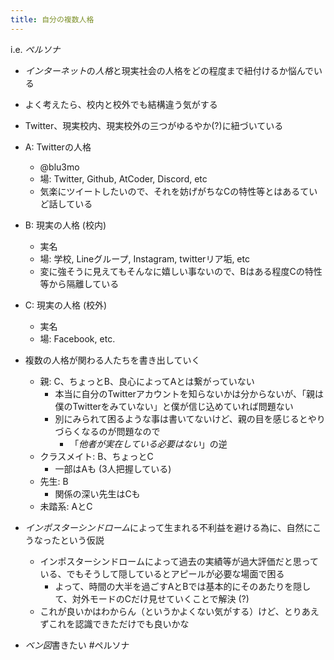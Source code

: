 ```yaml
---
title: 自分の複数人格
---
```


i.e. *ペルソナ*

* *インターネット*の*人格*と現実社会の人格をどの程度まで紐付けるか悩んでいる

* よく考えたら、校内と校外でも結構違う気がする

* Twitter、現実校内、現実校外の三つがゆるやか(?)に紐づいている

* A: Twitterの人格
  
  * @blu3mo
  * 場: Twitter, Github, AtCoder, Discord, etc
  * 気楽にツイートしたいので、それを妨げがちなCの特性等とはあるていど話している
* B: 現実の人格 (校内)
  
  * 実名
  * 場: 学校, Lineグループ, Instagram, twitterリア垢, etc
  * 変に強そうに見えてもそんなに嬉しい事ないので、Bはある程度Cの特性等から隔離している
* C: 現実の人格 (校外)
  
  * 実名
  * 場: Facebook, etc.
* 複数の人格が関わる人たちを書き出していく
  
  * 親: C、ちょっとB、良心によってAとは繋がっていない
    * 本当に自分のTwitterアカウントを知らないかは分からないが、「親は僕のTwitterをみていない」と僕が信じ込めていれば問題ない
    * 別にみられて困るような事は書いてないけど、親の目を感じるとやりづらくなるのが問題なので
      * 「*他者が実在している必要はない*」の逆
  * クラスメイト: B、ちょっとC
    * 一部はAも (3人把握している)
  * 先生: B
    * 関係の深い先生はCも
  * 未踏系: AとC
* *インポスターシンドローム*によって生まれる不利益を避ける為に、自然にこうなったという仮説
  
  * インポスターシンドロームによって過去の実績等が過大評価だと思っている、でもそうして隠しているとアピールが必要な場面で困る
    * よって、時間の大半を過ごすAとBでは基本的にそのあたりを隠して、対外モードのCだけ見せていくことで解決 (?)
  * これが良いかはわからん（というかよくない気がする）けど、とりあえずこれを認識できただけでも良いかな
* *ベン図*書きたい
  \#ペルソナ
